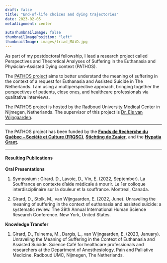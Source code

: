 ```yaml
---
draft: false
title: "End-of-life choices and dying trajectories"
date: 2023-02-05
metaAlignment: center

autoThumbnailImage: false
thumbnailImagePosition: "left"
thumbnailImage: images/triad_MAiD.jpg
---
```


As part of my postdoctoral fellowship, I lead a research project called Perspectives and Theoretical Analyses of Suffering in the Euthanasia and Physician-Assisted Dying context (PATHOS). 
<!--more-->
The [PATHOS project](https://pathosproject.wixsite.com/pathos) aims to better understand the meaning of suffering in the context of a request for Euthanasia and Assisted Suicide in The Netherlands. I am using a multiperspective approach, bringing together the perspectives of patients, close ones, and healthcare professionals via qualitative interviews. 

The PATHOS project is hosted by the Radboud University Medical Center in Nijmegen, Netherlands. The supervisor of this project is [Dr. Els van Wijngaarden](https://www.elsvanwijngaarden.com/).

---
The PATHOS project has been funded by the [**Fonds de Recherche du Québec – Société et Culture (FRQSC)**](https://frq.gouv.qc.ca/en/society-and-culture/), [**Stichting de Zaaier**](https://www.stichtingdezaaier.nl), and the [**Hypatia Grant**](https://www.radboudumc.nl/en/research/radboudumc-hypatia-track-and-grants).

 ---
 #### Resulting Publications ####

**Oral Presentations**
1. Symposium : Girard. D., Lavoie, D., Vin, E. (2022, September). La Souffrance en contexte d’aide médicale à mourir.   Le 1er colloque interdisciplinaire sur la douleur et la souffrance. Montreal, Canada.

1. Girard, D., Stolk, M., van Wijngaarden, E. (2022, June). Unraveling the meaning of suffering in the context of euthanasia and assisted suicide: a systematic review. The 39th Annual International Human Science Research Conference. New York, United States.

**Knowledge Transfer**
1. Girard, D., Tuinema, M., Dargis, L., van Wijngaarden, E. (2023, January). Unraveling the Meaning of Suffering in the Context of Euthanasia and Assisted Suicide. Science Café for healthcare professionals and researchers at the Department of Anesthesiology, Pain and Palliative Medicine. Radboud UMC, Nijmegen, The Netherlands. 
